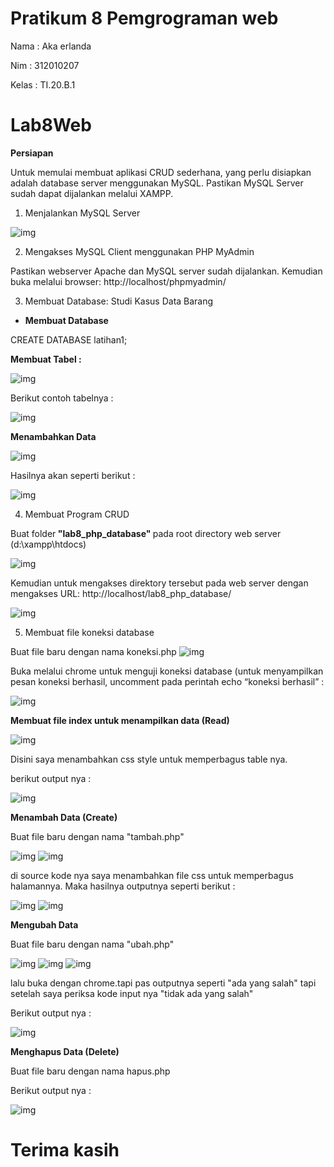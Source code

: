 # Pratikum 8 Pemgrograman web

Nama    : Aka erlanda

Nim     : 312010207

Kelas   : TI.20.B.1

# Lab8Web

<b>Persiapan</b>

Untuk memulai membuat aplikasi CRUD sederhana, yang perlu disiapkan adalah database server menggunakan MySQL. Pastikan MySQL Server sudah dapat dijalankan melalui XAMPP.

1. Menjalankan MySQL Server

![img](gambar/png.1.PNG)

2. Mengakses MySQL Client menggunakan PHP MyAdmin

Pastikan webserver Apache dan MySQL server sudah dijalankan. Kemudian buka melalui browser: http://localhost/phpmyadmin/

3. Membuat Database: Studi Kasus Data Barang

- <b>Membuat Database</b>

CREATE DATABASE latihan1;

 <b>Membuat Tabel :</b>

 ![img](gambar/png.2.PNG)

 Berikut contoh tabelnya :

 ![img](gambar/png.3.png)

 <b>Menambahkan Data</b>

 ![img](gambar/png.4.PNG)

 Hasilnya akan seperti berikut :

 ![img](gambar/png.5.png)

 4. Membuat Program CRUD

Buat folder<b> "lab8_php_database" </b>pada root directory web server (d:\xampp\htdocs)

![img](gambar/png.6.PNG)

Kemudian untuk mengakses direktory tersebut pada web server dengan mengakses URL: http://localhost/lab8_php_database/

![img](gambar/png.7.PNG)

5. Membuat file koneksi database

Buat file baru dengan nama koneksi.php
![img](gambar/png.8.PNG)

Buka melalui chrome untuk menguji koneksi database (untuk menyampilkan pesan koneksi berhasil, uncomment pada perintah echo “koneksi berhasil” :

![img](gambar/png.9.png)

<b>Membuat file index untuk menampilkan data (Read)</b>

![img](gambar/png.10.PNG)

Disini saya menambahkan css style untuk memperbagus table nya.

berikut output nya :

![img](gambar/png.11.png)

<b>Menambah Data (Create)</b>

Buat file baru dengan nama "tambah.php"

![img](gambar/png.12.PNG)
![img](gambar/png.13.PNG)

di source kode nya saya menambahkan file css untuk memperbagus  halamannya.
Maka hasilnya outputnya seperti berikut :

![img](gambar/png.14.png)
![img](gambar/png.15.PNG)

<b>Mengubah Data</b>

Buat file baru dengan nama "ubah.php"

![img](gambar/png.16.PNG)
![img](gambar/png.17.PNG)
![img](gambar/png.18.PNG)

lalu buka dengan chrome.tapi pas outputnya seperti "ada yang salah" tapi setelah saya periksa kode input nya "tidak ada yang salah"

Berikut output nya : 

![img](gambar/png.19.PNG)

<b>Menghapus Data (Delete)</b>

Buat file baru dengan nama hapus.php

Berikut output nya :

![img](gambar/png.20.PNG)

# Terima kasih 





